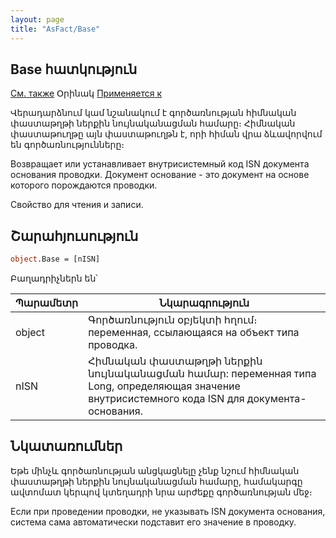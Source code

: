 ```yaml
---
layout: page
title: "AsFact/Base"
---
```


## Base հատկություն


[См. также](../Asfact.html) Օրինակ [Применяется к](../Asfact.html)


Վերադարձնում կամ նշանակում է գործառնության հիմնական փաստաթղթի ներքին նույնականացման համարը։
Հիմնական փաստաթուղթը այն փաստաթուղթն է, որի հիման վրա ձևավորվում են գործառնությունները։ 

Возвращает или устанавливает внутрисистемный код ISN документа основания проводки. Документ основание - это документ на основе которого порождаются проводки.

Свойство для чтения и записи.


## Շարահյուսություն

```vb
object.Base = [nISN]
```

Բաղադրիչներն են՝

| Պարամետր | Նկարագրություն |
|--|--|
| object | Գործառնություն օբյեկտի հղում։ переменная, ссылающаяся на объект типа проводка. |
| nISN | Հիմնական փաստաթղթի ներքին նույնականացման համար: переменная типа Long, определяющая значение внутрисистемного кода ISN для документа-основания. |



## Նկատառումներ

Եթե մինչև գործառնության անցկացնելը չենք նշում հիմնական փաստաթղթի ներքին նույնականացման համարը, համակարգը ավտոմատ կերպով կտեղադրի նրա արժեքը գործառնության մեջ։ 

Если при проведении проводки, не указывать ISN документа основания, система сама автоматически подставит его значение в проводку.
